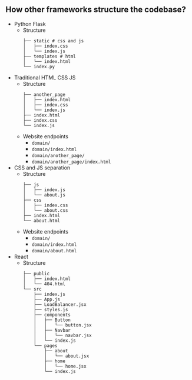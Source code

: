 ## How other frameworks structure the codebase?

- Python Flask
  - Structure
    ```
    ├── static # css and js
    │   ├── index.css
    │   └── index.js
    ├── templates # html
    │   └── index.html
    └── index.py
    ```
- Traditional HTML CSS JS
  - Structure
    ```
    ├── another_page
    │   ├── index.html
    │   ├── index.css
    │   └── index.js
    ├── index.html
    ├── index.css
    └── index.js
    ```
  - Website endpoints
    - `domain/`
    - `domain/index.html`
    - `domain/another_page/`
    - `domain/another_page/index.html`
- CSS and JS separation
  - Structure
    ```
    ├── js
    │   ├── index.js
    │   └── about.js
    ├── css
    │   ├── index.css
    │   └── about.css
    ├── index.html
    └── about.html
    ```
  - Website endpoints
    - `domain/`
    - `domain/index.html`
    - `domain/about.html`
- React
  - Structure
    ```
    ├── public
    │   ├── index.html
    │   └── 404.html
    └── src
        ├── index.js
        ├── App.js
        ├── LoadBalancer.jsx
        ├── styles.js
        ├── components
        │   ├── Button
        │   │   └── button.jsx
        │   ├── Navbar
        │   │   └── navbar.jsx
        │   └── index.js
        └── pages
            ├── about
            │   └── about.jsx
            ├── home
            │   └── home.jsx
            └── index.js
    ```
